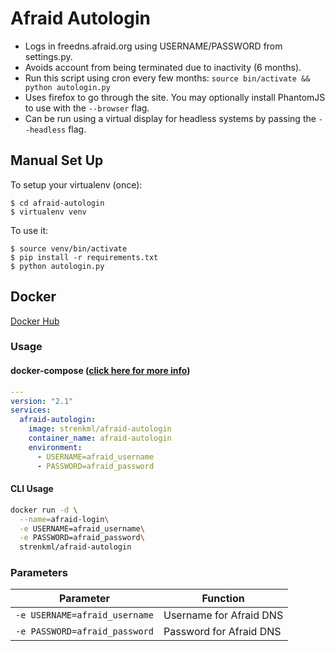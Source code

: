 # Afraid Autologin

* Logs in freedns.afraid.org using USERNAME/PASSWORD from settings.py.
* Avoids account from being terminated due to inactivity (6 months).
* Run this script using cron every few months:
	`source bin/activate && python autologin.py`
* Uses firefox to go through the site. You may optionally install PhantomJS to use with the `--browser` flag.
* Can be run using a virtual display for headless systems by passing the `--headless` flag.

## Manual Set Up

To setup your virtualenv (once):

	$ cd afraid-autologin
	$ virtualenv venv

To use it:

	$ source venv/bin/activate
	$ pip install -r requirements.txt
	$ python autologin.py

## Docker
[Docker Hub](https://hub.docker.com/r/strenkml/afraid-autologin)
### Usage
#### docker-compose ([click here for more info](https://docs.linuxserver.io/general/docker-compose))
```yaml
---
version: "2.1"
services:
  afraid-autologin:
    image: strenkml/afraid-autologin
    container_name: afraid-autologin
    environment:
      - USERNAME=afraid_username
      - PASSWORD=afraid_password
```

#### CLI Usage
```bash
docker run -d \
  --name=afraid-login\
  -e USERNAME=afraid_username\
  -e PASSWORD=afraid_password\
  strenkml/afraid-autologin
```
### Parameters
| Parameter | Function |
| :----: | --- |
| `-e USERNAME=afraid_username` | Username for Afraid DNS |
| `-e PASSWORD=afraid_password` | Password for Afraid DNS |
